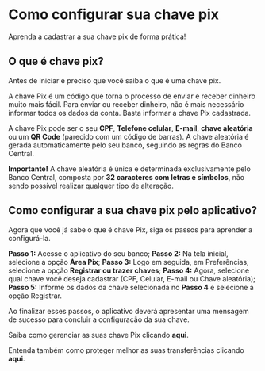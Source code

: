 
# Como configurar sua chave pix

Aprenda a cadastrar a sua chave pix de forma prática!

## O que é chave pix?

Antes de iniciar é preciso que você saiba o que é uma chave pix.

A chave Pix é um código que torna o processo de enviar e receber dinheiro muito mais fácil. Para enviar ou receber dinheiro, não é mais necessário informar todos os dados da conta. Basta informar a chave Pix cadastrada.

A chave Pix pode ser o seu **CPF**, **Telefone celular**, **E-mail**, **chave aleatória** ou um **QR Code** (parecido com um código de barras). A chave aleatória é gerada automaticamente pelo seu banco, seguindo as regras do Banco Central.

**Importante!** A chave aleatória é única e determinada exclusivamente pelo Banco Central, composta por **32 caracteres com letras e símbolos**, não sendo possível realizar qualquer tipo de alteração.

## Como configurar a sua chave pix pelo aplicativo?

Agora que você já sabe o que é chave Pix, siga os passos para aprender a configurá-la.

**Passo 1:** Acesse o aplicativo do seu banco;
**Passo 2:** Na tela inicial, selecione a opção **Área Pix**;
**Passo 3:** Logo em seguida, em Preferências, selecione a opção **Registrar ou trazer chaves**;
**Passo 4:** Agora, selecione qual chave você deseja cadastrar (CPF, Celular, E-mail ou Chave aleatória);
**Passo 5:** Informe os dados da chave selecionada no **Passo 4** e selecione a opção Registrar.

Ao finalizar esses passos, o aplicativo deverá apresentar uma mensagem de sucesso para concluir a configuração da sua chave.

Saiba como gerenciar as suas chave Pix clicando **aqui**.

Entenda também como proteger melhor as suas transferências clicando **aqui**.


